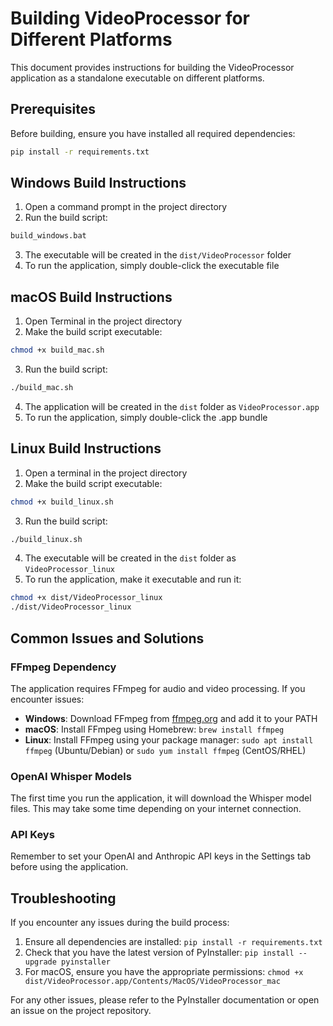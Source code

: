 # Building VideoProcessor for Different Platforms

This document provides instructions for building the VideoProcessor application as a standalone executable on different platforms.

## Prerequisites

Before building, ensure you have installed all required dependencies:

```bash
pip install -r requirements.txt
```

## Windows Build Instructions

1. Open a command prompt in the project directory
2. Run the build script:

```bash
build_windows.bat
```

3. The executable will be created in the `dist/VideoProcessor` folder
4. To run the application, simply double-click the executable file

## macOS Build Instructions

1. Open Terminal in the project directory
2. Make the build script executable:

```bash
chmod +x build_mac.sh
```

3. Run the build script:

```bash
./build_mac.sh
```

4. The application will be created in the `dist` folder as `VideoProcessor.app`
5. To run the application, simply double-click the .app bundle

## Linux Build Instructions

1. Open a terminal in the project directory
2. Make the build script executable:

```bash
chmod +x build_linux.sh
```

3. Run the build script:

```bash
./build_linux.sh
```

4. The executable will be created in the `dist` folder as `VideoProcessor_linux`
5. To run the application, make it executable and run it:

```bash
chmod +x dist/VideoProcessor_linux
./dist/VideoProcessor_linux
```

## Common Issues and Solutions

### FFmpeg Dependency

The application requires FFmpeg for audio and video processing. If you encounter issues:

- **Windows**: Download FFmpeg from [ffmpeg.org](https://ffmpeg.org/download.html) and add it to your PATH
- **macOS**: Install FFmpeg using Homebrew: `brew install ffmpeg`
- **Linux**: Install FFmpeg using your package manager: `sudo apt install ffmpeg` (Ubuntu/Debian) or `sudo yum install ffmpeg` (CentOS/RHEL)

### OpenAI Whisper Models

The first time you run the application, it will download the Whisper model files. This may take some time depending on your internet connection.

### API Keys

Remember to set your OpenAI and Anthropic API keys in the Settings tab before using the application.

## Troubleshooting

If you encounter any issues during the build process:

1. Ensure all dependencies are installed: `pip install -r requirements.txt`
2. Check that you have the latest version of PyInstaller: `pip install --upgrade pyinstaller`
3. For macOS, ensure you have the appropriate permissions: `chmod +x dist/VideoProcessor.app/Contents/MacOS/VideoProcessor_mac`

For any other issues, please refer to the PyInstaller documentation or open an issue on the project repository.
